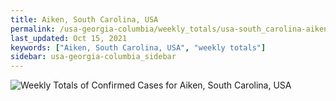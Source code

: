 ```yaml
---
title: Aiken, South Carolina, USA
permalink: /usa-georgia-columbia/weekly_totals/usa-south_carolina-aiken-weekly_totals.html
last_updated: Oct 15, 2021
keywords: ["Aiken, South Carolina, USA", "weekly totals"]
sidebar: usa-georgia-columbia_sidebar
---
```


![Weekly Totals of Confirmed Cases for Aiken, South Carolina, USA](/covid_tracker/images/graphs/usa-south_carolina-aiken-weekly_totals_graph.png)
